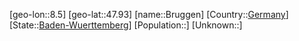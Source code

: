 ﻿---
location: [47.93,8.5]
type: City
tags:
- geo/City


SpocWebEntityId: 29372
isDeleted: false
confidential: public

---
[geo-lon::8.5]
[geo-lat::47.93]
[name::Bruggen]
[Country::[Germany](geo/Continent/Europe/Germany.md)]
[State::[Baden-Wuerttemberg](geo/Continent/Europe/Germany/Baden-Wuerttemberg.md)]
[Population::]
[Unknown::]

